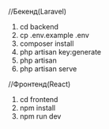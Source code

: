 //Бекенд(Laravel)
1. cd backend
2. cp .env.example .env
3. composer install
4. php artisan key:generate
5. php artisan
6. php artisan serve

//Фронтенд(React)
1. cd frontend
2. npm install
3. npm run dev
